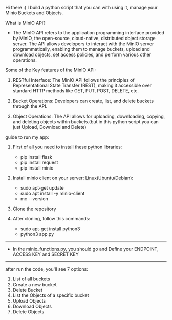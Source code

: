 Hi there :)
I build a python script that you can with using it, manage your Minio Buckets and Objects.

What is MiniO API?
 - The MinIO API refers to the application programming interface provided by MinIO, 
 the open-source, cloud-native, distributed object storage server.
 The API allows developers to interact with the MinIO server programmatically, 
 enabling them to manage buckets, upload and download objects, set access policies, 
 and perform various other operations.

Some of the Key features of the MinIO API:
1. RESTful Interface: The MinIO API follows the principles of 
Representational State Transfer (REST), making it accessible 
over standard HTTP methods like GET, PUT, POST, DELETE, etc.

2. Bucket Operations: Developers can create, list,
and delete buckets through the API.

2. Object Operations: The API allows for uploading,
downloading, copying, and deleting objects 
within buckets.(but in this python script you can 
just Upload, Download and Delete)


guide to run my app:
1. First of all you need to install these python libraries:
    - pip install flask
    - pip install request
    - pip install minio

2. Install minio client on your server:
    Linux(Ubuntu/Debian):
    - sudo apt-get update
    - sudo apt install -y minio-client
    - mc --version

3. Clone the repository
4. After cloning, follow this commands:
    - sudo apt-get install python3
    - python3 app.py
---------------------------------------------------
* In the minio_functions.py, you should go and Define 
your ENDPOINT, ACCESS KEY and SECRET KEY
---------------------------------------------------
after run the code, you'll see 7 options:
1. List of all buckets
2. Create a new bucket
3. Delete Bucket
4. List the Objects of a specific bucket
5. Upload Objects
6. Download Objects
7. Delete Objects
